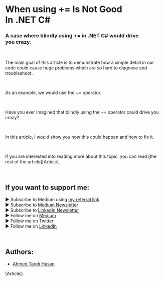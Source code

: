 <link rel="canonical" href="" />

# When using += Is Not Good In .NET C#
### A case where blindly using += in .NET C# would drive you crazy.

<p align="center">
  <!--<img src="https://miro.medium.com/max/1400/1*v5qBr4h1qH6i_HavIwGAFQ.jpeg">-->
</p>

<br/>

<p>
The main goal of this article is to demonstrate how a simple detail in our code could cause huge problems which are so hard to diagnose and troubleshoot.
</p>

<br/>

<p>
As an example, we would use the += operator.
</p>

<br/>

<p>
Have you ever imagined that blindly using the += operator could drive you crazy?
</p>

<br/>

<p>
In this article, I would show you how this could happen and how to fix it.
</p>

<br/>

If you are interested into reading more about this topic, you can read [the rest of the article][Article]. 

<br/>

## If you want to support me:
▶ Subscribe to Medium using [my referral link][Membership]<br/>
▶ Subscribe to [Medium Newsletter][Subscribe]<br/>
▶ Subscribe to [LinkedIn Newsletter][Newsletter]<br/>
▶ Follow me on [Medium][Blog]<br/>
▶ Follow me on [Twitter][Twitter]<br/>
▶ Follow me on [LinkedIn][LinkedIn]

<br/>

## Authors:
* [Ahmed Tarek Hasan]


[Ahmed Tarek Hasan]: https://medium.com/@eng_ahmed.tarek
[Blog]: https://medium.com/@eng_ahmed.tarek
[Membership]: https://medium.com/@eng_ahmed.tarek/membership
[Subscribe]: https://medium.com/subscribe/@eng_ahmed.tarek
[Twitter]: https://twitter.com/AhmedTarekHasa1
[LinkedIn]: https://www.linkedin.com/in/atarekhasan/
[Friend Links]: https://www.linkedin.com/feed/update/urn:li:activity:6866082670108143616/
[Newsletter]: https://www.linkedin.com/newsletters/development-simply-put-6866647119655247872/
[Article]: 